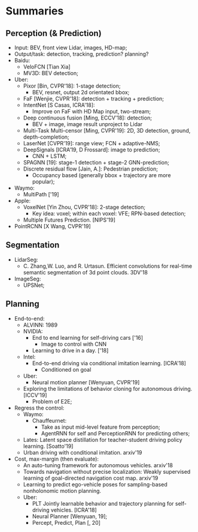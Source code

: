 # Summaries

## Perception (& Prediction)
- Input: BEV, front view Lidar, images, HD-map;
- Output/task: detection, tracking, prediction? planning?
- Baidu:
	- VeloFCN [Tian Xia]	
	- MV3D: BEV detection;
- Uber:
	- Pixor [Bin, CVPR'18]: 1-stage detection;
		- BEV, resnet, output 2d orientated bbox;
	- FaF [Wenjie, CVPR'18]: detection + tracking + prediction;
	- IntentNet [S Casas, ICRA'18]:
		- Improve on FaF with HD Map input, two-stream;
	- Deep continuous fusion [Ming, ECCV'18]: detection;
		- BEV + image, image result unproject to Lidar
	- Multi-Task Multi-censor [Ming, CVPR'19]: 2D, 3D detection, ground, depth-completion;
	- LaserNet [CVPR'19]: range view; FCN + adaptive-NMS;
	- DeepSignals [ICRA’19, D Frossard]: image to prediction;
		- CNN + LSTM;
	- SPAGNN [19]: stage-1 detection + stage-2 GNN-prediction;
	- Discrete residual flow [Jain, A.]: Pedestrian prediction;
		- Occupancy based (generally bbox + trajectory are more popular);
- Waymo:
	- MultiPath ['19]
- Apple:
	- VoxelNet [Yin Zhou, CVPR'18]: 2-stage detection;
		- Key idea: voxel; within each voxel: VFE; RPN-based detection;
	- Multiple Futures Prediction. [NIPS'19]
- PointRCNN [X Wang, CVPR'19]

## Segmentation
- LidarSeg:
	- C. Zhang,W. Luo, and R. Urtasun. Efficient convolutions for real-time semantic segmentation of 3d point clouds. 3DV'18
- ImageSeg:
	- UPSNet;

## Planning
- End-to-end:
	- ALVINN: 1989
	- NVIDIA:
		- End to end learning for self-driving cars ['16]
			- Image to control with CNN
		- Learning to drive in a day. ['18]
	- Intel:
		- End-to-end driving via conditional imitation learning. [ICRA'18]
			- Conditioned on goal
	- Uber:
		- Neural motion planner [Wenyuan, CVPR'19]
	- Exploring the limitations of behavior cloning for autonomous driving. [ICCV'19]
		- Problem of E2E;
- Regress the control:
	- Waymo:
		- Chauffeurnet:
			- Take as input mid-level feature from perception;
			- AgentRNN for self and PerceptionRNN for predicting others;
	- Lates: Latent space distillation for teacher-student driving policy learning. [Soatto'19]
	- Urban driving with conditional imitation. arxiv'19
- Cost, max-margin (then evaluate):
	- An auto-tuning framework for autonomous vehicles. arxiv'18
	- Towards navigation without precise localization: Weakly supervised learning of goal-directed navigation cost map. arxiv'19
	- Learning to predict ego-vehicle poses for sampling-based nonholonomic motion planning.
	- Uber:
		- PLT Jointly learnable behavior and trajectory planning for self-driving vehicles. [ICRA'18]
		- Neural Planner [Wenyuan, 19];
		- Percept, Predict, Plan [, 20]
